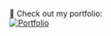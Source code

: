📌 Check out my portfolio:  
[![Portfolio](https://img.shields.io/badge/Visit-Portfolio-blue?style=for-the-badge&logo=vercel)](https://rizalsuryana.vercel.app/)  

